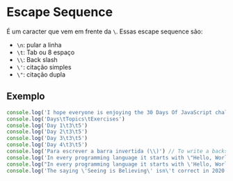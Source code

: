 # Escape Sequence
É um caracter que vem em frente da `\`. Essas escape sequence são:
- `\n`: pular a linha
- `\t`: Tab ou 8 espaço
- `\\`: Back slash
- `\'`: citação simples
- `\"`: citação dupla

## Exemplo
```js
console.log('I hope everyone is enjoying the 30 Days Of JavaScript challenge.\nDo you ?') // line break
console.log('Days\tTopics\tExercises')
console.log('Day 1\t3\t5')
console.log('Day 2\t3\t5')
console.log('Day 3\t3\t5')
console.log('Day 4\t3\t5')
console.log('Para escrever a barra invertida (\\)') // To write a backslash
console.log('In every programming language it starts with \"Hello, World!\" fo luck')
console.log("In every programming language it starts with \'Hello, World!\' for luck")
console.log('The saying \'Seeing is Believing\' isn\'t correct in 2020')
```
